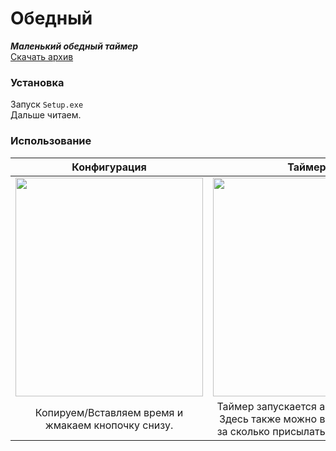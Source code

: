 # Обедный
***Маленький обедный таймер***\
[Скачать архив](https://github.com/ilynn-zip/obedniy/archive/refs/heads/main.zip)
### Установка
Запуск `Setup.exe`\
Дальше читаем.
### Использование
|Конфигурация|Таймер|
|:---:|:---:|
|<img src="https://github.com/user-attachments/assets/ef7d608e-240c-4515-927e-c208c11b1051" width=300pt height=350pt>|<img src="https://github.com/user-attachments/assets/4f74b321-d108-4b32-b612-259f6767d09f" width=300pt height=350pt>|
|Копируем/Вставляем время и жмакаем кнопочку снизу.|Таймер запускается автоматически. <br>Здесь также можно выбрать время за сколько присылать уведомления.|

